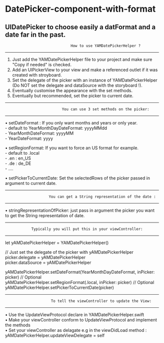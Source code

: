 # DatePicker-component-with-format
UIDatePicker to choose easily a datFormat and a date far in the past.
-----------------------------------------------------------------------------------------------------------------------
                                  How to use YAMDatePickerHelper ?
-----------------------------------------------------------------------------------------------------------------------

1) Just add the YAMDatePickerHelper file to your project and make sure "Copy if needed" is checked.   
2) Add an UIPickerView to your view and make a referenced outlet if it was created with stroyboard.   
3) Set the delegate of the picker with an instance of YAMDatePickerHelper (Do NOT set the delegate and dataSource with the storyboard !).    
4) Eventually customise the appearance with the set methods.  
5) Eventually but recommended, set the picker to current date.
  
  ****** ******** ******** 
                              You can use 3 set methods on the picker:
  ****** ******** ******** 
• setDateFormat : If you only want months and years or only year.          
    - default to YearMonthDayDateFormat: yyyyMMdd             
    - YearMonthDateFormat: yyyyMM              
    - YearDateFormat: yyyy              

• setRegionFormat: If you want to force an US format for example.               
    - default to .local               
    - .en : en_US               
    - .de : de_DE             
    - ....            

• setPickerToCurrentDate: Set the selectedRows of the picker passed
    in argument to current date.

  ****** ******** ******** 
                        You can get a String representation of the date :
  ****** ******** ******** 

• stringRepresentationOfPicker: just pass in argument the picker you want to get the String representation of date.         

****** ******** ******** 
                Typically you will put this in your viewController:
****** ******** ******** 

let yAMDatePickerHelper = YAMDatePickerHelper()

// Just set the delegate of the picker with yAMDatePickerHelper     
picker.delegate = yAMDatePickerHelper                 
picker.dataSource = yAMDatePickerHelper

yAMDatePickerHelper.setDateFormat(YearMonthDayDateFormat, inPicker: picker) // Optional                    
yAMDatePickerHelper.setRegionFormat(.local, inPicker: picker)  // Optional                             
yAMDatePickerHelper.setPickerToCurrentDate(picker)                


****** ******** ******** 
                         To tell the viewController to update the View:
****** ******** ******** 

• Use the UpdateViewProtocol declare in YAMDatePickerHelper.swift                       
• Make your viewController conform to UpdateViewProtocol and implement the methods                            
• Set your viewController as delagate e.g in the viewDidLoad method : yAMDatePickerHelper.updateViewDelegate = self                   







